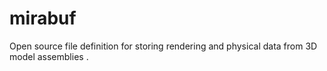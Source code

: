 # mirabuf
Open source file definition for storing rendering and physical data from 3D model assemblies .
